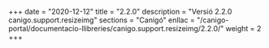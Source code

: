 +++
date        = "2020-12-12"
title       = "2.2.0"
description = "Versió 2.2.0 canigo.support.resizeimg"
sections    = "Canigó"
enllac		= "/canigo-portal/documentacio-llibreries/canigo.support.resizeimg/2.2.0/"
weight		= 2
+++
